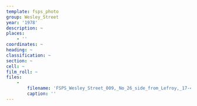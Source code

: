 ```yaml
---
template: fsps_photo
group: Wesley_Street
year: '1978'
description: ~
places:
    - ''
coordinates: ~
heading: ~
classification: ~
section: ~
cell: ~
film_roll: ~
files:
    -
        filename: 'FSPS_Wesley_Street_009,_No_26_side_from_Lefroy,_17-4-L,_1978.png'
        caption: ''
---
```

